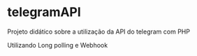 # telegramAPI

Projeto didático sobre a utilização da API do telegram com PHP

Utilizando Long polling e Webhook
